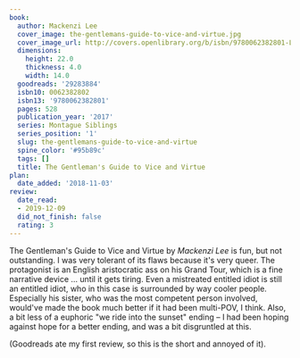```yaml
---
book:
  author: Mackenzi Lee
  cover_image: the-gentlemans-guide-to-vice-and-virtue.jpg
  cover_image_url: http://covers.openlibrary.org/b/isbn/9780062382801-L.jpg
  dimensions:
    height: 22.0
    thickness: 4.0
    width: 14.0
  goodreads: '29283884'
  isbn10: 0062382802
  isbn13: '9780062382801'
  pages: 528
  publication_year: '2017'
  series: Montague Siblings
  series_position: '1'
  slug: the-gentlemans-guide-to-vice-and-virtue
  spine_color: '#95b89c'
  tags: []
  title: The Gentleman's Guide to Vice and Virtue
plan:
  date_added: '2018-11-03'
review:
  date_read:
  - 2019-12-09
  did_not_finish: false
  rating: 3
---
```


The Gentleman's Guide to Vice and Virtue by *Mackenzi Lee* is fun, but not outstanding. I was very tolerant of its flaws because it's very queer.
The protagonist is an English aristocratic ass on his Grand Tour, which is a fine narrative device … until it gets tiring. Even a mistreated entitled idiot is still an entitled idiot, who in this case is surrounded by way cooler people. Especially his sister, who was the most competent person involved, would've made the book much better if it had been multi-POV, I think. Also, a bit less of a euphoric "we ride into the sunset" ending – I had been hoping against hope for a better ending, and was a bit disgruntled at this.

(Goodreads ate my first review, so this is the short and annoyed of it).
